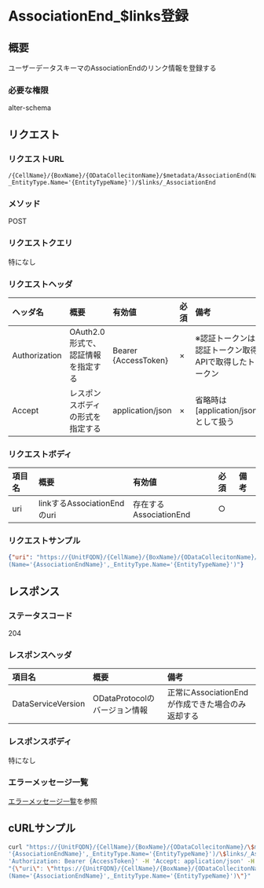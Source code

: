 # AssociationEnd_$links登録
## 概要
ユーザーデータスキーマのAssociationEndのリンク情報を登録する  

### 必要な権限
alter-schema


## リクエスト
### リクエストURL
```
/{CellName}/{BoxName}/{ODataCollecitonName}/$metadata/AssociationEnd(Name='{AssociationEndName}',
_EntityType.Name='{EntityTypeName}')/$links/_AssociationEnd
```
### メソッド
POST

### リクエストクエリ
特になし

### リクエストヘッダ

|ヘッダ名|概要|有効値|必須|備考|
|:--|:--|:--|:--|:--|
|Authorization|OAuth2.0形式で、認証情報を指定する|Bearer {AccessToken}|×|※認証トークンは認証トークン取得APIで取得したトークン|
|Accept|レスポンスボディの形式を指定する|application/json|×|省略時は[application/json]として扱う|

### リクエストボディ

|項目名|概要|有効値|必須|備考|
|:--|:--|:--|:--|:--|
|uri|linkするAssociationEndのuri|存在するAssociationEnd|○||
### リクエストサンプル
```JSON
{"uri": "https://{UnitFQDN}/{CellName}/{BoxName}/{ODataCollecitonName}/$metadata/AssociationEnd
(Name='{AssociationEndName}',_EntityType.Name='{EntityTypeName}')"}
```

## レスポンス
### ステータスコード
204
### レスポンスヘッダ
|項目名|概要|備考|
|:--|:--|:--|
|DataServiceVersion|ODataProtocolのバージョン情報|正常にAssociationEndが作成できた場合のみ返却する|
### レスポンスボディ
特になし

### エラーメッセージ一覧
[エラーメッセージ一覧](004_Error_Messages.md)を参照


## cURLサンプル
```sh
curl "https://{UnitFQDN}/{CellName}/{BoxName}/{ODataCollecitonName}/\$metadata/AssociationEnd(Name=\
'{AssociationEndName}',_EntityType.Name='{EntityTypeName}')/\$links/_AssociationEnd" -X POST -i -H \
'Authorization: Bearer {AccessToken}' -H 'Accept: application/json' -H 'Accept:application/json' -d \
"{\"uri\": \"https://{UnitFQDN}/{CellName}/{BoxName}/{ODataCollecitonName}/\$metadata/AssociationEnd\
(Name='{AssociationEndName}',_EntityType.Name='{EntityTypeName}')\"}"
```

